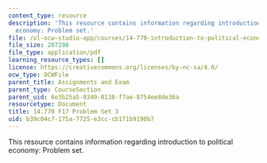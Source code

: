 ```yaml
---
content_type: resource
description: 'This resource contains information regarding introduction to political
  economy: Problem set.'
file: /ol-ocw-studio-app/courses/14-770-introduction-to-political-economy-fall-2017/b39c04c7175a7725e3cccb171b9190b7_MIT14_770F17_pset3.pdf
file_size: 207298
file_type: application/pdf
learning_resource_types: []
license: https://creativecommons.org/licenses/by-nc-sa/4.0/
ocw_type: OCWFile
parent_title: Assignments and Exam
parent_type: CourseSection
parent_uid: 6e3b25a5-9349-0138-f7ae-8754ee8de36a
resourcetype: Document
title: 14.770 F17 Problem Set 3
uid: b39c04c7-175a-7725-e3cc-cb171b9190b7
---
```

This resource contains information regarding introduction to political economy: Problem set.